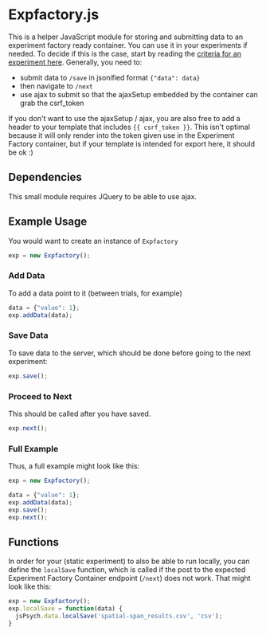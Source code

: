# Expfactory.js

This is a helper JavaScript module for storing and submitting data to an experiment
factory ready container. You can use it in your experiments if needed. To decide if
this is the case, start by reading the [criteria for an experiment here](https://expfactory.github.io/expfactory/contribute#contribute-an-experiment). Generally, you need to:

 - submit data to `/save` in jsonified format `{"data": data}`
 - then navigate to `/next`
 - use ajax to submit so that the ajaxSetup embedded by the container can grab the csrf_token

If you don't want to use the ajaxSetup / ajax, you are also free to add a header to your
template that includes `{{ csrf_token }}`. This isn't optimal because it will only render
into the token given use in the Experiment Factory container, but if your template is
intended for export here, it should be ok :)

## Dependencies
This small module requires JQuery to be able to use ajax.

## Example Usage
You would want to create an instance of `Expfactory`

```javascript
exp = new Expfactory();
```

### Add Data
To add a data point to it (between trials, for example)

```javascript
data = {"value": 1};
exp.addData(data);
```

### Save Data
To save data to the server, which should be done before going to the next experiment:

```javascript
exp.save();
```

### Proceed to Next
This should be called after you have saved.

```javascript
exp.next();
```
### Full Example

Thus, a full example might look like this:

```javascript
exp = new Expfactory();

data = {"value": 1};
exp.addData(data);
exp.save();
exp.next();
```

## Functions

In order for your (static experiment) to also be able to run locally, you can define
the `localSave` function, which is called if the post to the expected Experiment Factory Container
endpoint (`/next`) does not work. That might look like this:

```javascript
exp = new Expfactory();
exp.localSave = function(data) {
  jsPsych.data.localSave('spatial-span_results.csv', 'csv');
}
```
